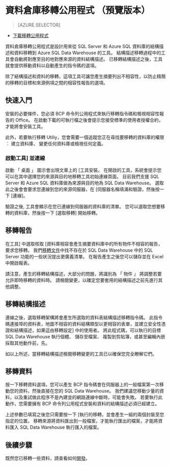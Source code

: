 <properties
   pageTitle="移轉︰ 倉儲移轉公用程式資料 |Microsoft Azure"
   description="移轉到 SQL Data Warehouse。"
   services="sql-data-warehouse"
   documentationCenter="NA"
   authors="lodipalm"
   manager="barbkess"
   editor=""/>

<tags
   ms.service="sql-data-warehouse"
   ms.devlang="NA"
   ms.topic="article"
   ms.tgt_pltfrm="NA"
   ms.workload="data-services"
   ms.date="08/08/2016"
   ms.author="lodipalm;barbkess;sonyama"/>


# <a name="data-warehouse-migration-utility-preview"></a>資料倉庫移轉公用程式 （預覽版本）

> [AZURE.SELECTOR]
- [下載移轉公用程式][]

資料倉庫移轉公用程式是設計用來從 SQL Server 和 Azure SQL 資料庫的結構描述和資料移轉到 Azure SQL Data Warehouse 的工具。 結構描述移轉過程中的工具會自動將對應至目的地對應來源的資料結構描述。 已移轉結構描述之後，工具就會提供移動資料以自動產生的指令碼的選項。

除了結構描述和資料的移轉，這項工具可讓您產生摘要列出不相容性，以防止精簡的移轉的目標和來源例項之間的相容性報告的選項。

## <a name="get-started"></a>快速入門
安裝的必要條件，您必須 BCP 命令列公用程式來執行移轉指令碼和檢視相容性報告的 Office。 在啟動下載的可執行檔之後會提示您接受標準的使用者授權合約，才能將會安裝工具。

此外，若要執行移轉 Utiliy，您會需要一個追蹤您正在尋找要移轉的資料庫的權限︰ 建立資料庫、 變更任何資料庫或檢視任何定義。

### <a name="launching-the-tool-and-connecting"></a>啟動工具] 並連線
啟動 「 桌面 」 圖示會出現文章上的 [工具安裝。 在開啟的工具，系統會提示您可以在其中選擇您的來源與目的地移轉工具初始連線頁面。 目前我們支援 SQL Server 和 Azure SQL 資料庫做為來源與目的地為 SQL Data Warehouse。 選取此之後會會要求您連線到您的來源伺服器，在 [伺服器名稱填滿和驗證，然後按一下 [連線]。

驗證之後, 工具會顯示在您已連線到伺服器的資料庫的清單。 您可以選取您想要移轉的資料庫，然後按一下 [選取移轉] 開始移轉。

## <a name="migration-report"></a>移轉報告
在工具] 中選取核取 [資料庫相容會產生摘要資料庫中的所有物件不相容的報告，要求您移轉。 我們[移轉文件][]中找不存在於 SQL Data Warehouse 中的 SQL Server 功能的一些狀況提出更廣義清單。 在報告產生之後您可以儲存並在 Excel 中開啟報表。

請注意，產生的移轉結構描述，大部分的問題，將識別為 「 物件 」 將調整若要允許即時移轉的資料時。 請檢閱變更，以確定您要套用的結構描述之前先進行其他調整。

## <a name="migrate-schema"></a>移轉結構描述

連線之後，選取移轉架構將會產生所選取的資料表結構描述移轉指令碼。 此指令碼連接埠的資料表，地圖不相容的資料結構類型以更相容的表單，並建立安全性憑證和結構描述，如果這由移轉設定] 中的使用者。 將此程式碼，可以執行的目標 SQL Data Warehouse 執行個體、 儲存至檔案、 複製到剪貼簿，或甚至編輯內嵌採取其他動作前，先。  

如以上所述，當移轉結構描述檢閱移轉變更的工具已以確保您完全瞭解它們。  

## <a name="migrate-data"></a>移轉資料

按一下移轉資料選項，您可以產生 BCP 指令碼會在伺服器上的一般檔案第一次移動您的資料，然後直接在您的 SQL Data Warehouse。 我們建議您移動少量的資料，以及重試做此程序不是內建並的網路連線中斷時，可能會失敗。 若要執行此動作，您需要擁有 BCP 命令列公用程式安裝和資料的結構描述必須已經建立。

上述參數已填寫之後您只需要按一下 [執行的移轉，並會產生一組的兩個封裝至您指定的位置。 移轉來源將資料匯出到一般檔案，才能執行匯出的檔案，才能將資料匯入 SQL Data Warehouse 執行匯入的檔案。

## <a name="next-steps"></a>後續步驟
既然您已移轉一些資料，請查看如何[開發][]。

<!--Image references-->

<!--Article references-->
[移轉文件]: sql-data-warehouse-overview-migrate.md
[開發]: sql-data-warehouse-overview-develop.md

<!--Other Web references--> 
[下載移轉公用程式]: https://migrhoststorage.blob.core.windows.net/sqldwsample/DataWarehouseMigrationUtility.zip
